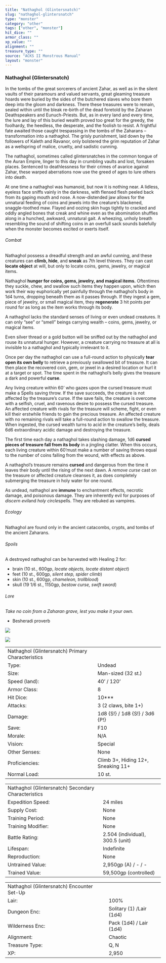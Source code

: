 ```yaml
---
title: "Nathaghol (Glintersnatch)"
slug: "nathaghol-glintersnatch"
type: "monster"
category: "other"
tags: ["other", "monster"]
hit_dice: ""
armor_class: ""
xp_value: ""
alignment: ""
treasure_type: ""
source: "ACKS II Monstrous Manual"
layout: "monster"
---
```


### Nathaghol (Glintersnatch)

In the tombs of the great sorcerers of ancient Zahar, as well as in the silent vaults of their
paramours and valued servants, great gleaming treasure hoards were buried by the sides of the
butchered slaves who bore them deep into the gloom and darkness. There these treasures were to
remain, sealed within until the bleak re-birth of the dead foretold by the Zaharan Deathspeakers and
Eunuch-Priests. But, as in every land and every time, the lure and lay of this buried wealth proved
too great for the greedy, the foolhardy, the heedless, the desperate, and the foolish to resist. A
frightful fate awaited those caught trespassing in the tombs of the Zaharans – transformation into a
nathaghol. The grisly punishment, laid down by the followers of Kaleth and Ravanor, only bolstered
the grim reputation of Zahar as a wellspring of malice, cruelty, and sadistic cunning.

The nathaghol, sometimes called glintersnatches in the common tongue of the Auran Empire, linger to
this day in crumbling vaults and lost, forsaken places. Sentenced to deathlessness for their crimes
of avarice against Zahar, these warped aberrations now use the greed of ages to lure others into
death.

At one time a nathaghol was humanoid, but now it is nothing near. A lidless, eyeless face sniffs
vainly in the darkness, with flensed flesh peeled back from its gaping mouth and nose. A
now-distended jaw allows for the unnatural feeding of coins and jewels into the creature’s
blackened, snaggle-toothed maw. Flayed and oozing skin hugs tightly to cracked and oddly angled
bones that creak and whine even as the abomination shuffles along in a hunched, awkward, unnatural
gait. A wheezing, unholy breath resembling the sound of shifting coins in an overfull sack sounds
balefully when the monster becomes excited or exerts itself.

###### Combat

Nathaghol possess a dreadful strength and an awful cunning, and these creatures can **climb,
hide**, and **sneak** as 7th level thieves. They can cast **locate object** at will, but only to
locate coins, gems, jewelry, or magical items.

Nathaghol **hunger for coins, gems, jewelry, and magical items.** Oftentimes they suckle, chew, and
swallow such items they happen upon, which then work their way euphorically yet painfully through
the nathaghol’s body in 1d4 turns, dropping beneath them as it passes through. If they ingest a gem,
piece of jewelry, or small magical item, they **regenerate** 3 hit points per round for as long as
the item works through its body.

A nathaghol lacks the standard senses of living or even undead creatures. It can only “see” or
“smell” beings carrying wealth – coins, gems, jewelry, or magical items.

Even silver thread or a gold button will be sniffed out by the nathaghol and rouse its unnatural
hunger. However, a creature carrying no treasure at all is invisible to a nathaghol and typically
irrelevant to it.

Once per day the nathaghol can use a full-round action to physically **tear open its own belly** to
retrieve a previously swallowed bit of treasure. It can then place the recovered coin, gem, or jewel
in a desired location or hurl it at a target or spot. The time spent in the nathaghol’s belly gives
the treasure a dark and powerful **curse**.

Any living creature within 60’ who gazes upon the cursed treasure must make a Spells saving throw.
If the save succeeds, the creature is not affected by the treasure’s curse. If the save fails, the
creature is overcome with a selfish, cruel, and ravenous desire to possess the cursed treasure. An
affected creature with rivals for the treasure will scheme, fight, or even kill their erstwhile
friends to gain the precious treasure. An affected creature with no remaining rivals will take a
full-round action to swallow the treasure. When ingested, the cursed wealth turns to acid in the
creature’s belly, deals 6d6 extraordinary acidic damage and destroying the treasure.

The first time each day a nathaghol takes slashing damage, 1d6 **cursed pieces of treasure fall
from its body** in a jingling clatter. When this occurs, each living creature within 60’must make a
number of saving throws equal to the number of coins falling from the wound, with effects as above.

A nathaghol’s treasure remains **cursed** and dangerous from the time it leaves their body until
the rising of the next dawn. A *remove curse* cast on the treasure or affected creature cleanses it,
as does completely submerging the treasure in holy water for one round.

As undead, nathaghol are **immune** to enchantment effects, necrotic damage, and poisonous damage.
They are inherently evil for purposes of *discern evil*and *holy circle*spells. They are rebuked as
vampires.

###### Ecology

Nathaghol are found only in the ancient catacombs, crypts, and tombs of the ancient Zaharans.

###### Spoils

A destroyed nathaghol can be harvested with Healing 2 for:

* brain (10 st., 600gp, *locate objects, locate distant object*)
* feet (10 st., 600gp, *silent step, spider climb*)
* skin (10 st., 600gp, *chameleon, trollblood*)
* skull (19 1/6 st., 1150gp, *bestow curse, swift sword*)

###### Lore

*Take no coin from a Zaharan grave, lest you make it your own.*

* Besheradi proverb

![](data:image/png;base64...)

![](data:image/png;base64...)

|  |  |
| --- | --- |
| Nathaghol (Glintersnatch) Primary Characteristics | |
| Type: | Undead |
| Size: | Man-sized (32 st.) |
| Speed (land): | 40’ / 120’ |
| Armor Class: | 8 |
| Hit Dice: | 10\*\*\* |
| Attacks: | 3 (2 claws, bite 1+) |
| Damage: | 1d8 {S!} / 1d8 {S!} / 3d6 {P!} |
| Save: | F10 |
| Morale: | N/A |
| Vision: | Special |
| Other Senses: | None |
| Proficiencies: | Climb 3+, Hiding 12+, Sneaking 11+ |
| Normal Load: | 10 st. |

|  |  |
| --- | --- |
| Nathaghol (Glintersnatch) Secondary Characteristics | |
| Expedition Speed: | 24 miles |
| Supply Cost: | None |
| Training Period: | None |
| Training Modifier: | None |
| Battle Rating: | 2.504 (individual), 300.5 (unit) |
| Lifespan: | Indefinite |
| Reproduction: | None |
| Untrained Value: | 2,950gp (A) / - / - |
| Trained Value: | 59,500gp (controlled) |

|  |  |
| --- | --- |
| Nathaghol (Glintersnatch) Encounter Set-Up | |
| Lair: | 100% |
| Dungeon Enc: | Solitary (1) /Lair (1d4) |
| Wilderness Enc: | Pack (1d4) / Lair (1d4) |
| Alignment: | Chaotic |
| Treasure Type: | Q, N |
| XP: | 2,950 |
